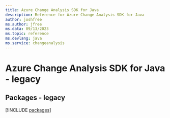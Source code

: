 ```yaml
---
title: Azure Change Analysis SDK for Java
description: Reference for Azure Change Analysis SDK for Java
author: joshfree
ms.author: jfree
ms.data: 09/13/2023
ms.topic: reference
ms.devlang: java
ms.service: changeanalysis
---
```

# Azure Change Analysis SDK for Java - legacy
## Packages - legacy
[!INCLUDE [packages](change-analysis-index.md)]